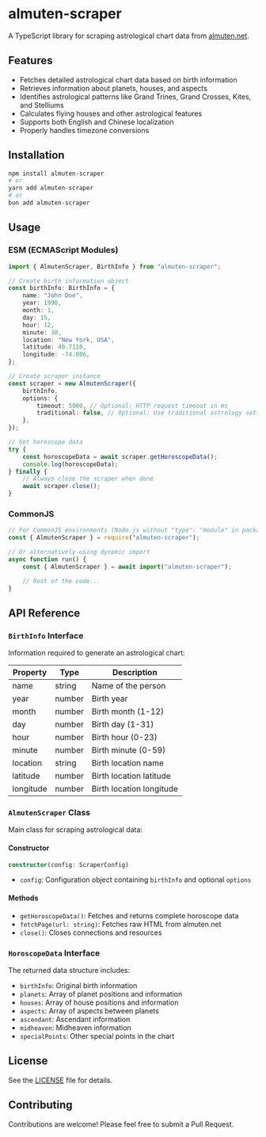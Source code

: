 # almuten-scraper

A TypeScript library for scraping astrological chart data from [almuten.net](https://almuten.net).

## Features

- Fetches detailed astrological chart data based on birth information
- Retrieves information about planets, houses, and aspects
- Identifies astrological patterns like Grand Trines, Grand Crosses, Kites, and Stelliums
- Calculates flying houses and other astrological features
- Supports both English and Chinese localization
- Properly handles timezone conversions

## Installation

```bash
npm install almuten-scraper
# or
yarn add almuten-scraper
# or
bun add almuten-scraper
```

## Usage

### ESM (ECMAScript Modules)

```typescript
import { AlmutenScraper, BirthInfo } from "almuten-scraper";

// Create birth information object
const birthInfo: BirthInfo = {
	name: "John Doe",
	year: 1990,
	month: 1,
	day: 15,
	hour: 12,
	minute: 30,
	location: "New York, USA",
	latitude: 40.7128,
	longitude: -74.006,
};

// Create scraper instance
const scraper = new AlmutenScraper({
	birthInfo,
	options: {
		timeout: 5000, // Optional: HTTP request timeout in ms
		traditional: false, // Optional: Use traditional astrology settings
	},
});

// Get horoscope data
try {
	const horoscopeData = await scraper.getHoroscopeData();
	console.log(horoscopeData);
} finally {
	// Always close the scraper when done
	await scraper.close();
}
```

### CommonJS

```javascript
// For CommonJS environments (Node.js without "type": "module" in package.json)
const { AlmutenScraper } = require("almuten-scraper");

// Or alternatively using dynamic import
async function run() {
	const { AlmutenScraper } = await import("almuten-scraper");

	// Rest of the code...
}
```

## API Reference

### `BirthInfo` Interface

Information required to generate an astrological chart:

| Property  | Type   | Description              |
| --------- | ------ | ------------------------ |
| name      | string | Name of the person       |
| year      | number | Birth year               |
| month     | number | Birth month (1-12)       |
| day       | number | Birth day (1-31)         |
| hour      | number | Birth hour (0-23)        |
| minute    | number | Birth minute (0-59)      |
| location  | string | Birth location name      |
| latitude  | number | Birth location latitude  |
| longitude | number | Birth location longitude |

### `AlmutenScraper` Class

Main class for scraping astrological data:

#### Constructor

```typescript
constructor(config: ScraperConfig)
```

- `config`: Configuration object containing `birthInfo` and optional `options`

#### Methods

- `getHoroscopeData()`: Fetches and returns complete horoscope data
- `fetchPage(url: string)`: Fetches raw HTML from almuten.net
- `close()`: Closes connections and resources

### `HoroscopeData` Interface

The returned data structure includes:

- `birthInfo`: Original birth information
- `planets`: Array of planet positions and information
- `houses`: Array of house positions and information
- `aspects`: Array of aspects between planets
- `ascendant`: Ascendant information
- `midheaven`: Midheaven information
- `specialPoints`: Other special points in the chart

## License

See the [LICENSE](LICENSE) file for details.

## Contributing

Contributions are welcome! Please feel free to submit a Pull Request.
